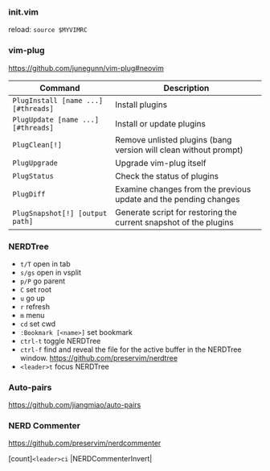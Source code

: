 ### init.vim

reload: `source $MYVIMRC`

### vim-plug

https://github.com/junegunn/vim-plug#neovim

| Command                             | Description                                                        |
| ----------------------------------- | ------------------------------------------------------------------ |
| `PlugInstall [name ...] [#threads]` | Install plugins                                                    |
| `PlugUpdate [name ...] [#threads]`  | Install or update plugins                                          |
| `PlugClean[!]`                      | Remove unlisted plugins (bang version will clean without prompt) |
| `PlugUpgrade`                       | Upgrade vim-plug itself                                            |
| `PlugStatus`                        | Check the status of plugins                                        |
| `PlugDiff`                          | Examine changes from the previous update and the pending changes   |
| `PlugSnapshot[!] [output path]`     | Generate script for restoring the current snapshot of the plugins  |

### NERDTree

* `t/T` open in tab
* `s/gs` open in vsplit
* `p/P` go parent
* `C` set root
* `u` go up
* `r` refresh
* `m` menu
* `cd` set cwd
* `:Bookmark [<name>]` set bookmark
* `ctrl-t` toggle NERDTree
* `ctrl-f` find and reveal the file for the active buffer in the NERDTree window.
  https://github.com/preservim/nerdtree
* `<leader>t` focus NERDTree

### Auto-pairs

https://github.com/jiangmiao/auto-pairs

### NERD Commenter

https://github.com/preservim/nerdcommenter

[count]`<leader>ci` |NERDCommenterInvert|